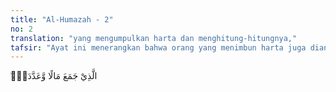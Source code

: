 ```yaml
---
title: "Al-Humazah - 2"
no: 2
translation: "yang mengumpulkan harta dan menghitung-hitungnya,"
tafsir: "Ayat ini menerangkan bahwa orang yang menimbun harta juga diancam neraka karena memperkaya diri sendiri serta selalu menghitung-hitung harta kekayaannya. Hal itu ia lakukan karena sangat cinta dan senangnya kepada harta seakan-akan tidak ada kebahagiaan dan kemuliaan dalam hidup kecuali dengan harta. Bila ia menoleh kepada hartanya yang banyak itu, ia merasakan bahwa kedudukannya sudah tinggi dari orang-orang sekelilingnya.\n\nDia tidak merasa khawatir akan ditimpa musibah karena mencerca dan merobek-robek kehormatan orang lain. Karena kecongkakannya, ia lupa dan tidak sadar bahwa maut selalu mengintainya, tidak memikirkan apa yang akan terjadi sesudah mati, dan tidak pula merenungkan apa-apa yang akan terjadi atas dirinya."
---
```


 ۨالَّذِيْ جَمَعَ مَالًا وَّعَدَّدَهٗۙ
